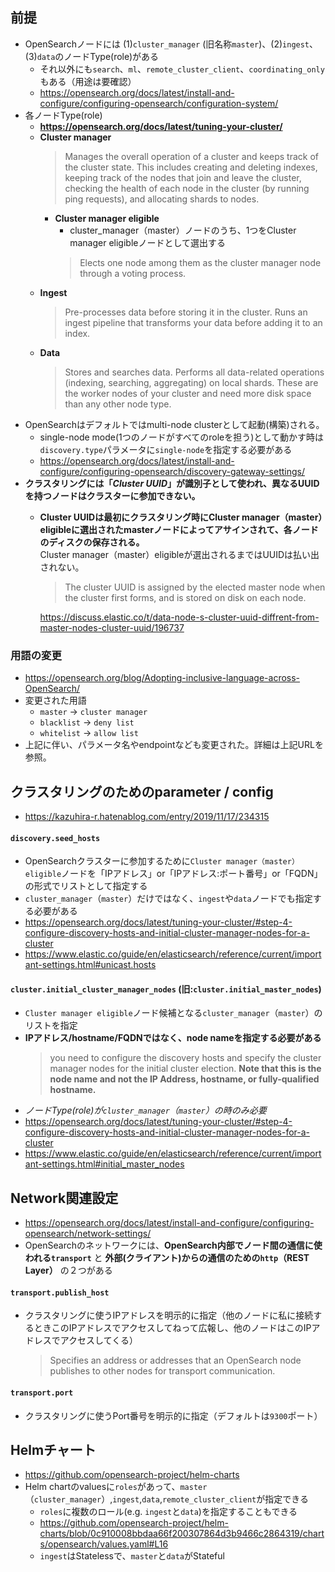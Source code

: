 ## 前提
- OpenSearchノードには (1)`cluster_manager` (旧名称`master`)、(2)`ingest`、(3)`data`のノードType(role)がある
  - それ以外にも`search`、`ml`、`remote_cluster_client`、`coordinating_only`もある（用途は要確認）
  - https://opensearch.org/docs/latest/install-and-configure/configuring-opensearch/configuration-system/
- 各ノードType(role)
  - **https://opensearch.org/docs/latest/tuning-your-cluster/**
  - **Cluster manager**  
    > Manages the overall operation of a cluster and keeps track of the cluster state. This includes creating and deleting indexes, keeping track of the nodes that join and leave the cluster, checking the health of each node in the cluster (by running ping requests), and allocating shards to nodes.
    - **Cluster manager eligible**  
      - cluster_manager（master）ノードのうち、1つをCluster manager eligibleノードとして選出する
      > Elects one node among them as the cluster manager node through a voting process.
  - **Ingest**  
    > Pre-processes data before storing it in the cluster. Runs an ingest pipeline that transforms your data before adding it to an index.
  - **Data**
    > Stores and searches data. Performs all data-related operations (indexing, searching, aggregating) on local shards. These are the worker nodes of your cluster and need more disk space than any other node type.
- OpenSearchはデフォルトではmulti-node clusterとして起動(構築)される。
  - single-node mode(1つのノードがすべてのroleを担う)として動かす時は`discovery.type`パラメータに`single-node`を指定する必要がある
  - https://opensearch.org/docs/latest/install-and-configure/configuring-opensearch/discovery-gateway-settings/
- **クラスタリングには「_Cluster UUID_」が識別子として使われ、異なるUUIDを持つノードはクラスターに参加できない。**
  - **Cluster UUIDは最初にクラスタリング時にCluster manager（master）eligibleに選出されたmasterノードによってアサインされて、各ノードのディスクの保存される。**  
    Cluster manager（master）eligibleが選出されるまではUUIDは払い出されない。
    > The cluster UUID is assigned by the elected master node when the cluster first forms, and is stored on disk on each node.

    https://discuss.elastic.co/t/data-node-s-cluster-uuid-diffrent-from-master-nodes-cluster-uuid/196737


### 用語の変更
- https://opensearch.org/blog/Adopting-inclusive-language-across-OpenSearch/
- 変更された用語
  - `master` -> `cluster manager`
  - `blacklist` -> `deny list`
  - `whitelist` -> `allow list`
- 上記に伴い、パラメータ名やendpointなども変更された。詳細は上記URLを参照。

## クラスタリングのためのparameter / config
- https://kazuhira-r.hatenablog.com/entry/2019/11/17/234315
#### **`discovery.seed_hosts`**
- OpenSearchクラスターに参加するために`Cluster manager（master） eligible`ノードを「IPアドレス」or「IPアドレス:ポート番号」or「FQDN」の形式でリストとして指定する
- `cluster_manager`（`master`）だけではなく、`ingest`や`data`ノードでも指定する必要がある
- https://opensearch.org/docs/latest/tuning-your-cluster/#step-4-configure-discovery-hosts-and-initial-cluster-manager-nodes-for-a-cluster
- https://www.elastic.co/guide/en/elasticsearch/reference/current/important-settings.html#unicast.hosts

#### **`cluster.initial_cluster_manager_nodes`** (旧:`cluster.initial_master_nodes`)
- `Cluster manager eligible`ノード候補となる`cluster_manager`（`master`）のリストを指定
- **IPアドレス/hostname/FQDNではなく、node nameを指定する必要がある**  
  > you need to configure the discovery hosts and specify the cluster manager nodes for the initial cluster election. **Note that this is the node name and not the IP Address, hostname, or fully-qualified hostname.**
- *ノードType(role)が`cluster_manager`（`master`）の時のみ必要*
- https://opensearch.org/docs/latest/tuning-your-cluster/#step-4-configure-discovery-hosts-and-initial-cluster-manager-nodes-for-a-cluster
- https://www.elastic.co/guide/en/elasticsearch/reference/current/important-settings.html#initial_master_nodes

## Network関連設定
- https://opensearch.org/docs/latest/install-and-configure/configuring-opensearch/network-settings/
- OpenSearchのネットワークには、**OpenSearch内部でノード間の通信に使われる`transport`** と **外部(クライアント)からの通信のための`http`（REST Layer）** の２つがある
#### **`transport.publish_host`**
- クラスタリングに使うIPアドレスを明示的に指定（他のノードに私に接続するときこのIPアドレスでアクセスしてねって広報し、他のノードはこのIPアドレスでアクセスしてくる）  
  > Specifies an address or addresses that an OpenSearch node publishes to other nodes for transport communication.
#### **`transport.port`**
- クラスタリングに使うPort番号を明示的に指定（デフォルトは`9300`ポート）

## Helmチャート
- https://github.com/opensearch-project/helm-charts
- Helm chartのvaluesに`roles`があって、`master`（`cluster_manager`）,`ingest`,`data`,`remote_cluster_client`が指定できる
  - `roles`に複数のロール(e.g. `ingest`と`data`)を指定することもできる
  - https://github.com/opensearch-project/helm-charts/blob/0c910008bbdaa66f200307864d3b9466c2864319/charts/opensearch/values.yaml#L16
  - `ingest`はStatelessで、`master`と`data`がStateful